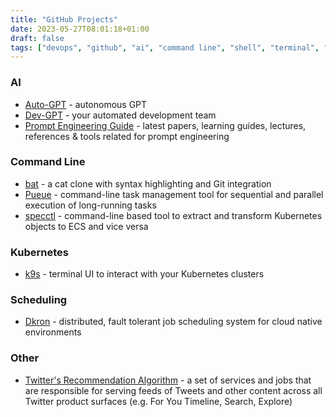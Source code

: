 ```yaml
---
title: "GitHub Projects"
date: 2023-05-27T08:01:18+01:00
draft: false
tags: ["devops", "github", "ai", "command line", "shell", "terminal", "kubernetes", "k8s", "chatgpt", "bots", "scheduling", "algorithms"]
---
```


### AI
- [Auto-GPT](https://github.com/Significant-Gravitas/Auto-GPT) - autonomous GPT
- [Dev-GPT](https://github.com/jina-ai/dev-gpt) - your automated development team
- [Prompt Engineering Guide](https://github.com/dair-ai/Prompt-Engineering-Guide) - latest papers, learning guides, lectures, references & tools related for prompt engineering

### Command Line
- [bat](https://github.com/sharkdp/bat) - a cat clone with syntax highlighting and Git integration
- [Pueue](https://github.com/Nukesor/pueue) - command-line task management tool for sequential and parallel execution of long-running tasks
- [specctl](https://github.com/awslabs/specctl) - command-line based tool to extract and transform Kubernetes objects to ECS and vice versa

### Kubernetes
- [k9s](https://github.com/derailed/k9s) - terminal UI to interact with your Kubernetes clusters

### Scheduling
- [Dkron](https://github.com/distribworks/dkron) - distributed, fault tolerant job scheduling system for cloud native environments

### Other
- [Twitter's Recommendation Algorithm](https://github.com/twitter/the-algorithm) - a set of services and jobs that are responsible for serving feeds of Tweets and other content across all Twitter product surfaces (e.g. For You Timeline, Search, Explore)
